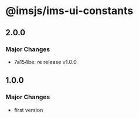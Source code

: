 # @imsjs/ims-ui-constants

## 2.0.0

### Major Changes

- 7a154be: re release v1.0.0

## 1.0.0

### Major Changes

- first version
